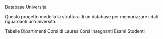 Database Università

Questo progetto modella la struttura di un database per memorizzare i dati riguardanti un'università.

Tabelle
Dipartimenti
Corsi di Laurea
Corsi
Insegnanti
Esami
Studenti
